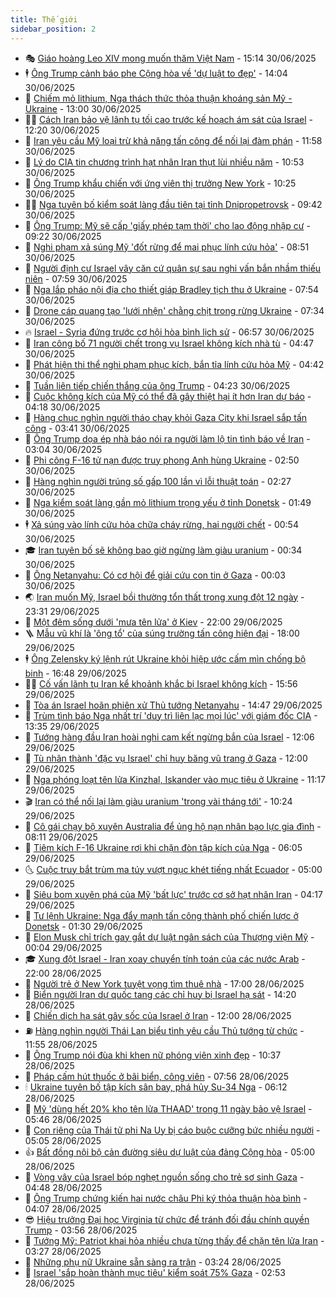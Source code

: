```yaml
---
title: Thế giới
sidebar_position: 2
---
```


<!-- vnexpress-the-gioi:START -->
- 🎭 [Giáo hoàng Leo XIV mong muốn thăm Việt Nam](https://vnexpress.net/giao-hoang-leo-xiv-mong-muon-tham-viet-nam-4908417.html) - 15:14 30/06/2025
- 🕴 [Ông Trump cảnh báo phe Cộng hòa về &#39;dự luật to đẹp&#39;](https://vnexpress.net/ong-trump-canh-bao-phe-cong-hoa-ve-du-luat-to-dep-4908402.html) - 14:04 30/06/2025
- 🤭 [Chiếm mỏ lithium, Nga thách thức thỏa thuận khoáng sản Mỹ - Ukraine](https://vnexpress.net/chiem-mo-lithium-nga-thach-thuc-thoa-thuan-khoang-san-my-ukraine-4908213.html) - 13:00 30/06/2025
- 🧑‍💻 [Cách Iran bảo vệ lãnh tụ tối cao trước kế hoạch ám sát của Israel](https://vnexpress.net/cach-iran-bao-ve-lanh-tu-toi-cao-truoc-ke-hoach-am-sat-cua-israel-4908192.html) - 12:20 30/06/2025
- 🦏 [Iran yêu cầu Mỹ loại trừ khả năng tấn công để nối lại đàm phán](https://vnexpress.net/iran-yeu-cau-my-loai-tru-kha-nang-tan-cong-de-noi-lai-dam-phan-4908373.html) - 11:58 30/06/2025
- 🦒 [Lý do CIA tin chương trình hạt nhân Iran thụt lùi nhiều năm](https://vnexpress.net/ly-do-cia-tin-chuong-trinh-hat-nhan-iran-thut-lui-nhieu-nam-4908331.html) - 10:53 30/06/2025
- 🌈 [Ông Trump khẩu chiến với ứng viên thị trưởng New York](https://vnexpress.net/ong-trump-khau-chien-voi-ung-vien-thi-truong-new-york-4908240.html) - 10:25 30/06/2025
- 🧑‍🏫 [Nga tuyên bố kiểm soát làng đầu tiên tại tỉnh Dnipropetrovsk](https://vnexpress.net/nga-tuyen-bo-kiem-soat-lang-dau-tien-tai-tinh-dnipropetrovsk-4908288.html) - 09:42 30/06/2025
- 🐲 [Ông Trump: Mỹ sẽ cấp &#39;giấy phép tạm thời&#39; cho lao động nhập cư](https://vnexpress.net/ong-trump-my-se-cap-giay-phep-tam-thoi-cho-lao-dong-nhap-cu-4908209.html) - 09:22 30/06/2025
- 🦒 [Nghi phạm xả súng Mỹ &#39;đốt rừng để mai phục lính cứu hỏa&#39;](https://vnexpress.net/nghi-pham-xa-sung-my-dot-rung-de-mai-phuc-linh-cuu-hoa-4908248.html) - 08:51 30/06/2025
- 🐻 [Người định cư Israel vây căn cứ quân sự sau nghi vấn bắn nhầm thiếu niên](https://vnexpress.net/nguoi-dinh-cu-israel-vay-can-cu-quan-su-sau-nghi-van-ban-nham-thieu-nien-4908184.html) - 07:59 30/06/2025
- 🚀 [Nga lắp pháo nội địa cho thiết giáp Bradley tịch thu ở Ukraine](https://vnexpress.net/nga-lap-phao-noi-dia-cho-thiet-giap-bradley-tich-thu-o-ukraine-4908004.html) - 07:54 30/06/2025
- 🥰 [Drone cáp quang tạo &#39;lưới nhện&#39; chằng chịt trong rừng Ukraine](https://vnexpress.net/drone-cap-quang-tao-luoi-nhen-chang-chit-trong-rung-ukraine-4908065.html) - 07:34 30/06/2025
- 🔥 [Israel - Syria đứng trước cơ hội hòa bình lịch sử](https://vnexpress.net/israel-syria-dung-truoc-co-hoi-hoa-binh-lich-su-4908017.html) - 06:57 30/06/2025
- 🥳 [Iran công bố 71 người chết trong vụ Israel không kích nhà tù](https://vnexpress.net/iran-cong-bo-71-nguoi-chet-trong-vu-israel-khong-kich-nha-tu-4907980.html) - 04:47 30/06/2025
- 💼 [Phát hiện thi thể nghi phạm phục kích, bắn tỉa lính cứu hỏa Mỹ](https://vnexpress.net/phat-hien-thi-the-nghi-pham-phuc-kich-ban-tia-linh-cuu-hoa-my-4908041.html) - 04:42 30/06/2025
- 🤡 [Tuần liên tiếp chiến thắng của ông Trump](https://vnexpress.net/tuan-lien-tiep-chien-thang-cua-ong-trump-4907900.html) - 04:23 30/06/2025
- 🌁 [Cuộc không kích của Mỹ có thể đã gây thiệt hại ít hơn Iran dự báo](https://vnexpress.net/cuoc-khong-kich-cua-my-co-the-da-gay-thiet-hai-it-hon-iran-du-bao-4907951.html) - 04:18 30/06/2025
- 🤩 [Hàng chục nghìn người tháo chạy khỏi Gaza City khi Israel sắp tấn công](https://vnexpress.net/hang-chuc-nghin-nguoi-thao-chay-khoi-gaza-city-khi-israel-sap-tan-cong-4907938.html) - 03:41 30/06/2025
- 🎉 [Ông Trump dọa ép nhà báo nói ra người làm lộ tin tình báo về Iran](https://vnexpress.net/ong-trump-doa-ep-nha-bao-noi-ra-nguoi-lam-lo-tin-tinh-bao-ve-iran-4907908.html) - 03:04 30/06/2025
- 🎉 [Phi công F-16 tử nạn được truy phong Anh hùng Ukraine](https://vnexpress.net/phi-cong-f-16-tu-nan-duoc-truy-phong-anh-hung-ukraine-4907932.html) - 02:50 30/06/2025
- 🌁 [Hàng nghìn người trúng số gấp 100 lần vì lỗi thuật toán](https://vnexpress.net/hang-nghin-nguoi-trung-so-gap-100-lan-vi-loi-thuat-toan-4907950.html) - 02:27 30/06/2025
- 🌊 [Nga kiểm soát làng gần mỏ lithium trọng yếu ở tỉnh Donetsk](https://vnexpress.net/nga-kiem-soat-lang-gan-mo-lithium-trong-yeu-o-tinh-donetsk-4907912.html) - 01:49 30/06/2025
- 🕴 [Xả súng vào lính cứu hỏa chữa cháy rừng, hai người chết](https://vnexpress.net/xa-sung-vao-linh-cuu-hoa-chua-chay-rung-hai-nguoi-chet-4907871.html) - 00:54 30/06/2025
- 🎓 [Iran tuyên bố sẽ không bao giờ ngừng làm giàu uranium](https://vnexpress.net/iran-tuyen-bo-se-khong-bao-gio-ngung-lam-giau-uranium-4907870.html) - 00:34 30/06/2025
- 🦩 [Ông Netanyahu: Có cơ hội để giải cứu con tin ở Gaza](https://vnexpress.net/ong-netanyahu-co-co-hoi-de-giai-cuu-con-tin-o-gaza-4907867.html) - 00:03 30/06/2025
- 🌏 [Iran muốn Mỹ, Israel bồi thường tổn thất trong xung đột 12 ngày](https://vnexpress.net/iran-muon-my-israel-boi-thuong-ton-that-trong-xung-dot-12-ngay-4907862.html) - 23:31 29/06/2025
- 🌋 [Một đêm sống dưới &#39;mưa tên lửa&#39; ở Kiev](https://vnexpress.net/mot-dem-song-duoi-mua-ten-lua-o-kiev-4907367.html) - 22:00 29/06/2025
- 🪜 [Mẫu vũ khí là &#39;ông tổ&#39; của súng trường tấn công hiện đại](https://vnexpress.net/mau-vu-khi-la-ong-to-cua-sung-truong-tan-cong-hien-dai-4903734.html) - 18:00 29/06/2025
- 🕴 [Ông Zelensky ký lệnh rút Ukraine khỏi hiệp ước cấm mìn chống bộ binh](https://vnexpress.net/ong-zelensky-ky-lenh-rut-ukraine-khoi-hiep-uoc-cam-min-chong-bo-binh-4907835.html) - 16:48 29/06/2025
- 🧑‍🏫 [Cố vấn lãnh tụ Iran kể khoảnh khắc bị Israel không kích](https://vnexpress.net/co-van-lanh-tu-iran-ke-khoanh-khac-bi-israel-khong-kich-4907819.html) - 15:56 29/06/2025
- 🌮 [Tòa án Israel hoãn phiên xử Thủ tướng Netanyahu](https://vnexpress.net/toa-an-israel-hoan-phien-xu-thu-tuong-netanyahu-4907817.html) - 14:47 29/06/2025
- 🚦 [Trùm tình báo Nga nhất trí &#39;duy trì liên lạc mọi lúc&#39; với giám đốc CIA](https://vnexpress.net/trum-tinh-bao-nga-nhat-tri-duy-tri-lien-lac-moi-luc-voi-giam-doc-cia-4907788.html) - 13:35 29/06/2025
- 💫 [Tướng hàng đầu Iran hoài nghi cam kết ngừng bắn của Israel](https://vnexpress.net/tuong-hang-dau-iran-hoai-nghi-cam-ket-ngung-ban-cua-israel-4907792.html) - 12:06 29/06/2025
- 🤡 [Tù nhân thành &#39;đặc vụ Israel&#39; chỉ huy băng vũ trang ở Gaza](https://vnexpress.net/tu-nhan-thanh-dac-vu-israel-chi-huy-bang-vu-trang-o-gaza-4897634.html) - 12:00 29/06/2025
- 🦣 [Nga phóng loạt tên lửa Kinzhal, Iskander vào mục tiêu ở Ukraine](https://vnexpress.net/nga-phong-loat-ten-lua-kinzhal-iskander-vao-muc-tieu-o-ukraine-4907747.html) - 11:17 29/06/2025
- 🎬 [Iran có thể nối lại làm giàu uranium &#39;trong vài tháng tới&#39;](https://vnexpress.net/iran-co-the-noi-lai-lam-giau-uranium-trong-vai-thang-toi-4907767.html) - 10:24 29/06/2025
- 🎉 [Cô gái chạy bộ xuyên Australia để ủng hộ nạn nhân bạo lực gia đình](https://vnexpress.net/co-gai-chay-bo-xuyen-australia-de-ung-ho-nan-nhan-bao-luc-gia-dinh-4907735.html) - 08:11 29/06/2025
- 🎡 [Tiêm kích F-16 Ukraine rơi khi chặn đòn tập kích của Nga](https://vnexpress.net/tiem-kich-f-16-ukraine-roi-khi-chan-don-tap-kich-cua-nga-4907720.html) - 06:05 29/06/2025
- 🌜 [Cuộc truy bắt trùm ma túy vượt ngục khét tiếng nhất Ecuador](https://vnexpress.net/cuoc-truy-bat-trum-ma-tuy-vuot-nguc-khet-tieng-nhat-ecuador-4907357.html) - 05:00 29/06/2025
- 🎡 [Siêu bom xuyên phá của Mỹ &#39;bất lực&#39; trước cơ sở hạt nhân Iran](https://vnexpress.net/sieu-bom-xuyen-pha-cua-my-bat-luc-truoc-co-so-hat-nhan-iran-4907647.html) - 04:17 29/06/2025
- 🤗 [Tư lệnh Ukraine: Nga đẩy mạnh tấn công thành phố chiến lược ở Donetsk](https://vnexpress.net/tu-lenh-ukraine-nga-day-manh-tan-cong-thanh-pho-chien-luoc-o-donetsk-4907627.html) - 01:30 29/06/2025
- 🦩 [Elon Musk chỉ trích gay gắt dự luật ngân sách của Thượng viện Mỹ](https://vnexpress.net/elon-musk-chi-trich-gay-gat-du-luat-ngan-sach-cua-thuong-vien-my-4907618.html) - 00:04 29/06/2025
- 🎓 [Xung đột Israel - Iran xoay chuyển tính toán của các nước Arab](https://vnexpress.net/xung-dot-israel-iran-xoay-chuyen-tinh-toan-cua-cac-nuoc-arab-4907374.html) - 22:00 28/06/2025
- 🌁 [Người trẻ ở New York tuyệt vọng tìm thuê nhà](https://vnexpress.net/nguoi-tre-o-new-york-tuyet-vong-tim-thue-nha-4907088.html) - 17:00 28/06/2025
- 🤩 [Biển người Iran dự quốc tang các chỉ huy bị Israel hạ sát](https://vnexpress.net/bien-nguoi-iran-du-quoc-tang-cac-chi-huy-bi-israel-ha-sat-4907574.html) - 14:20 28/06/2025
- 👹 [Chiến dịch hạ sát gây sốc của Israel ở Iran](https://vnexpress.net/chien-dich-ha-sat-gay-soc-cua-israel-o-iran-4906860.html) - 12:00 28/06/2025
- ⛽️ [Hàng nghìn người Thái Lan biểu tình yêu cầu Thủ tướng từ chức](https://vnexpress.net/hang-nghin-nguoi-thai-lan-bieu-tinh-yeu-cau-thu-tuong-tu-chuc-4907562.html) - 11:55 28/06/2025
- 🚀 [Ông Trump nói đùa khi khen nữ phóng viên xinh đẹp](https://vnexpress.net/ong-trump-noi-dua-khi-khen-nu-phong-vien-xinh-dep-4907525.html) - 10:37 28/06/2025
- 🎡 [Pháp cấm hút thuốc ở bãi biển, công viên](https://vnexpress.net/phap-cam-hut-thuoc-o-bai-bien-cong-vien-4907502.html) - 07:56 28/06/2025
- 🕯 [Ukraine tuyên bố tập kích sân bay, phá hủy Su-34 Nga](https://vnexpress.net/ukraine-tuyen-bo-tap-kich-san-bay-pha-huy-su-34-nga-4907461.html) - 06:12 28/06/2025
- 🐻 [Mỹ &#39;dùng hết 20% kho tên lửa THAAD&#39; trong 11 ngày bảo vệ Israel](https://vnexpress.net/my-dung-het-20-kho-ten-lua-thaad-trong-11-ngay-bao-ve-israel-4907404.html) - 05:46 28/06/2025
- 🚦 [Con riêng của Thái tử phi Na Uy bị cáo buộc cưỡng bức nhiều người](https://vnexpress.net/con-rieng-cua-thai-tu-phi-na-uy-bi-cao-buoc-cuong-buc-nhieu-nguoi-4907454.html) - 05:05 28/06/2025
- 👍 [Bất đồng nội bộ cản đường siêu dự luật của đảng Cộng hòa](https://vnexpress.net/bat-dong-noi-bo-can-duong-sieu-du-luat-cua-dang-cong-hoa-4906865.html) - 05:00 28/06/2025
- 🚀 [Vòng vây của Israel bóp nghẹt nguồn sống cho trẻ sơ sinh Gaza](https://vnexpress.net/vong-vay-cua-israel-bop-nghet-nguon-song-cho-tre-so-sinh-gaza-4907053.html) - 04:48 28/06/2025
- 🌮 [Ông Trump chứng kiến hai nước châu Phi ký thỏa thuận hòa bình](https://vnexpress.net/ong-trump-chung-kien-hai-nuoc-chau-phi-ky-thoa-thuan-hoa-binh-4907413.html) - 04:07 28/06/2025
- 😎 [Hiệu trưởng Đại học Virginia từ chức để tránh đối đầu chính quyền Trump](https://vnexpress.net/hieu-truong-dai-hoc-virginia-tu-chuc-de-tranh-doi-dau-chinh-quyen-trump-4907407.html) - 03:56 28/06/2025
- 🐲 [Tướng Mỹ: Patriot khai hỏa nhiều chưa từng thấy để chặn tên lửa Iran](https://vnexpress.net/tuong-my-patriot-khai-hoa-nhieu-chua-tung-thay-de-chan-ten-lua-iran-4907219.html) - 03:27 28/06/2025
- 💫 [Những phụ nữ Ukraine sẵn sàng ra trận](https://vnexpress.net/nhung-phu-nu-ukraine-san-sang-ra-tran-4907149.html) - 03:24 28/06/2025
- 👀 [Israel &#39;sắp hoàn thành mục tiêu&#39; kiểm soát 75% Gaza](https://vnexpress.net/israel-sap-hoan-thanh-muc-tieu-kiem-soat-75-gaza-4907409.html) - 02:53 28/06/2025<!-- vnexpress-the-gioi:END -->